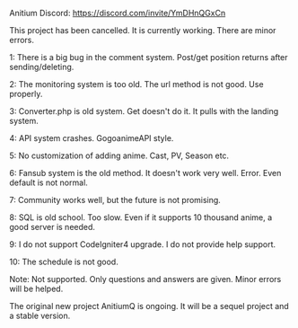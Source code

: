 Anitium Discord: https://discord.com/invite/YmDHnQGxCn

This project has been cancelled. It is currently working. There are minor errors.

1: There is a big bug in the comment system. Post/get position returns after sending/deleting.

2: The monitoring system is too old. The url method is not good. Use properly.

3: Converter.php is old system. Get doesn't do it. It pulls with the landing system.

4: API system crashes. GogoanimeAPI style.

5: No customization of adding anime. Cast, PV, Season etc.

6: Fansub system is the old method. It doesn't work very well. Error. Even default is not normal.

7: Community works well, but the future is not promising.

8: SQL is old school. Too slow. Even if it supports 10 thousand anime, a good server is needed.

9: I do not support CodeIgniter4 upgrade. I do not provide help support.

10: The schedule is not good.

Note: Not supported. Only questions and answers are given. Minor errors will be helped.

The original new project AnitiumQ is ongoing. It will be a sequel project and a stable version.










